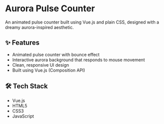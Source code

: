 # Aurora Pulse Counter

An animated pulse counter built using Vue.js and plain CSS, designed with a dreamy aurora-inspired aesthetic.

## ✨ Features

- Animated pulse counter with bounce effect
- Interactive aurora background that responds to mouse movement
- Clean, responsive UI design
- Built using Vue.js (Composition API)

## 🛠️ Tech Stack

- Vue.js
- HTML5
- CSS3
- JavaScript
